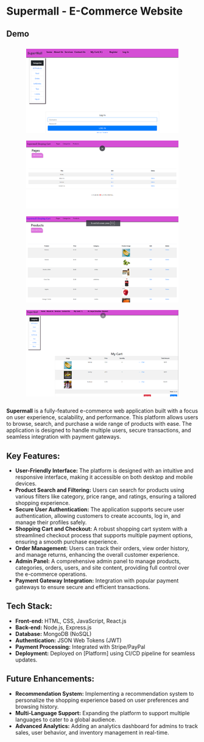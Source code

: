 # **Supermall - E-Commerce Website**
## **Demo**

<div style="display: flex; flex-wrap: wrap; justify-content: space-around;">
  <img alt="Demo" src="readme/logIn.png" width="400" style="margin: 10px;"/>
  <img alt="Admin Categories" src="readme/adminCategories.png" width="400" style="margin: 10px;"/>
  <img alt="Admin Product" src="readme/adminProduct.png" width="400" style="margin: 10px;"/>
  <img alt="Cart" src="readme/cart.png" width="400" style="margin: 10px;"/>
</div>

####

**Supermall** is a fully-featured e-commerce web application built with a focus on user experience, scalability, and performance. This platform allows users to browse, search, and purchase a wide range of products with ease. The application is designed to handle multiple users, secure transactions, and seamless integration with payment gateways.

## **Key Features:**

- **User-Friendly Interface:** The platform is designed with an intuitive and responsive interface, making it accessible on both desktop and mobile devices.
- **Product Search and Filtering:** Users can search for products using various filters like category, price range, and ratings, ensuring a tailored shopping experience.
- **Secure User Authentication:** The application supports secure user authentication, allowing customers to create accounts, log in, and manage their profiles safely.
- **Shopping Cart and Checkout:** A robust shopping cart system with a streamlined checkout process that supports multiple payment options, ensuring a smooth purchase experience.
- **Order Management:** Users can track their orders, view order history, and manage returns, enhancing the overall customer experience.
- **Admin Panel:** A comprehensive admin panel to manage products, categories, orders, users, and site content, providing full control over the e-commerce operations.
- **Payment Gateway Integration:** Integration with popular payment gateways to ensure secure and efficient transactions.

## **Tech Stack:**

- **Front-end:** HTML, CSS, JavaScript, React.js
- **Back-end:** Node.js, Express.js
- **Database:** MongoDB (NoSQL)
- **Authentication:** JSON Web Tokens (JWT)
- **Payment Processing:** Integrated with Stripe/PayPal
- **Deployment:** Deployed on [Platform] using CI/CD pipeline for seamless updates.

## **Future Enhancements:**

- **Recommendation System:** Implementing a recommendation system to personalize the shopping experience based on user preferences and browsing history.
- **Multi-Language Support:** Expanding the platform to support multiple languages to cater to a global audience.
- **Advanced Analytics:** Adding an analytics dashboard for admins to track sales, user behavior, and inventory management in real-time.
